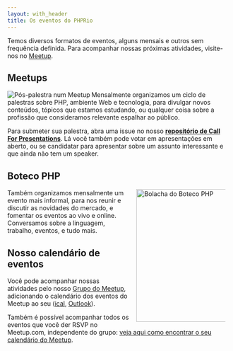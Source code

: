 ```yaml
---
layout: with_header
title: Os eventos do PHPRio
---
```


<style>
p img {
	max-width: 40%;
	width: 300px;
	padding: 0 10px;
}
</style>

Temos diversos formatos de eventos, alguns mensais e outros sem frequência
definida. Para acompanhar nossas próximas atividades, visite-nos no
<a href="{{ site.links.meetup }}" target="_blank">Meetup</a>.

## Meetups
<a href="/images/talks.jpg" target="_blank">
	<img src="/images/talks-small.jpg" align="left" alt="Pós-palestra num Meetup"/>
</a>
Mensalmente organizamos um ciclo de palestras sobre PHP, ambiente Web e
tecnologia, para divulgar novos conteúdos, tópicos que estamos estudando, ou
qualquer coisa sobre a profissão que consideramos relevante espalhar ao público.

Para submeter sua palestra, abra uma issue no nosso **[repositório de Call For
Presentations][cfp]**. Lá você também pode votar em apresentações em aberto, ou
se candidatar para apresentar sobre um assunto interessante e que ainda não
tem um speaker.

<!-- Temos também [um arquivo das principais palestras](/talks) que já rolaram nos
nossos eventos. -->


## Boteco PHP
<a href="/images/bolacha.png" target="_blank"><img src="/images/bolacha.jpg" align="right" alt="Bolacha do Boteco PHP"/></a>
Também organizamos mensalmente um evento mais informal, para nos reunir e
discutir as novidades do mercado, e fomentar os eventos ao vivo e online.
Conversamos sobre a linguagem, trabalho, eventos, e tudo mais.


## Nosso calendário de eventos
Você pode acompanhar nossas atividades pelo nosso
<a href="{{ site.links.meetup }}" target="_blank">Grupo do Meetup</a>,
adicionando o calendário dos eventos do Meetup ao seu ([ical], [Outlook]).

Também é possível acompanhar todos os eventos que você der RSVP no Meetup.com, independente do grupo: [veja aqui como encontrar o seu calendário do Meetup][ical-guia].


[cfp]: https://github.com/PHPRio/CFP
[ical]: webcal://www.meetup.com/PHP-Rio/events/ical/
[outlook]: https://www.meetup.com/PHP-Rio/events/ical/
[ical-guia]: https://help.meetup.com/hc/en-us/articles/360002879851-Exporting-a-group-or-personal-event-calendar
